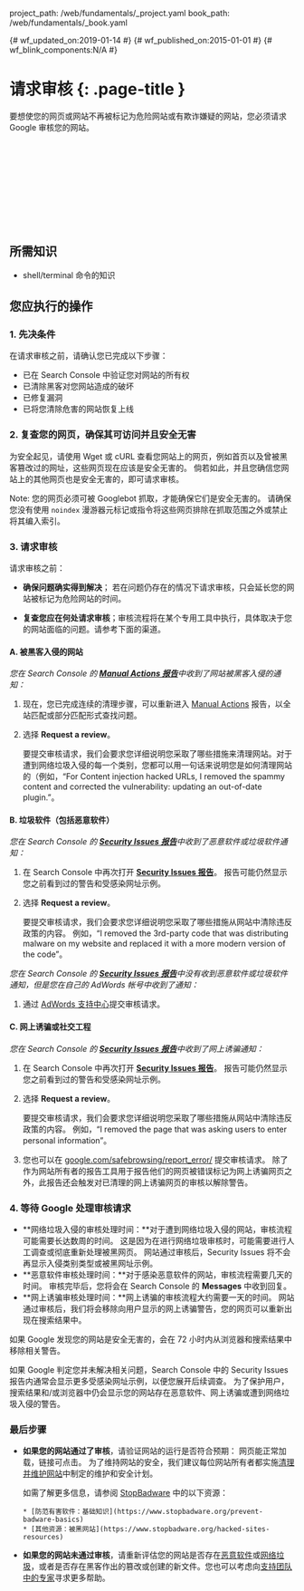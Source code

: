 project_path: /web/fundamentals/_project.yaml
book_path: /web/fundamentals/_book.yaml

{# wf_updated_on:2019-01-14 #}
{# wf_published_on:2015-01-01 #}
{# wf_blink_components:N/A #}

# 请求审核 {: .page-title }

要想使您的网页或网站不再被标记为危险网站或有欺诈嫌疑的网站，您必须请求 Google 审核您的网站。


<div class="video-wrapper">
  <iframe class="devsite-embedded-youtube-video" data-video-id="lc3UjnDcMxo"
          data-autohide="1" data-showinfo="0" frameborder="0" allowfullscreen>
  </iframe>
</div>

## 所需知识

*   shell/terminal 命令的知识

## 您应执行的操作

### 1. 先决条件

在请求审核之前，请确认您已完成以下步骤：

* 已在 Search Console 中验证您对网站的所有权
* 已清除黑客对您网站造成的破坏
* 已修复漏洞
* 已将您清除危害的网站恢复上线

### 2. 复查您的网页，确保其可访问并且安全无害

为安全起见，请使用 Wget 或 cURL 查看您网站上的网页，例如首页以及曾被黑客篡改过的网址，这些网页现在应该是安全无害的。
 倘若如此，并且您确信您网站上的其他网页也是安全无害的，即可请求审核。



Note: 您的网页必须可被 Googlebot 抓取，才能确保它们是安全无害的。
 请确保您没有使用 `noindex` 漫游器元标记或指令将这些网页排除在抓取范围之外或禁止将其编入索引。


### 3. 请求审核

请求审核之前：

* **确保问题确实得到解决**；
若在问题仍存在的情况下请求审核，只会延长您的网站被标记为危险网站的时间。


* **复查您应在何处请求审核**；审核流程将在某个专用工具中执行，具体取决于您的网站面临的问题。请参考下面的渠道。


#### A. 被黑客入侵的网站

*您在 Search Console 的 [**Manual Actions 报告**](https://search.google.com/search-console/manual-actions)中收到了网站被黑客入侵的通知：*



1. 现在，您已完成连续的清理步骤，可以重新进入 [Manual Actions](https://search.google.com/search-console/manual-actions) 报告，以全站匹配或部分匹配形式查找问题。
2. 选择 **Request a review**。

    要提交审核请求，我们会要求您详细说明您采取了哪些措施来清理网站。对于遭到网络垃圾入侵的每一个类别，您都可以用一句话来说明您是如何清理网站的（例如，“For Content injection hacked URLs, I removed the spammy content and corrected the vulnerability: updating an out-of-date plugin.”。





#### B. 垃圾软件（包括恶意软件）

*您在 Search Console 的 [**Security Issues 报告**](https://www.google.com/webmasters/tools/security-issues)中收到了恶意软件或垃圾软件通知：*



1. 在 Search Console 中再次打开 [**Security Issues 报告**](https://www.google.com/webmasters/tools/security-issues)。
 报告可能仍然显示您之前看到过的警告和受感染网址示例。
2. 选择 **Request a review**。

    要提交审核请求，我们会要求您详细说明您采取了哪些措施从网站中清除违反政策的内容。
 例如，“I removed the 3rd-party code that was distributing malware on my website and replaced it with a more modern version of the code”。




*您在 Search Console 的 [**Security Issues 报告**](https://www.google.com/webmasters/tools/security-issues)中没有收到恶意软件或垃圾软件通知，但是您在自己的 AdWords 帐号中收到了通知：*



1. 通过 [AdWords 支持中心](https://support.google.com/adwords/contact/site_policy)提交审核请求。



#### C. 网上诱骗或社交工程

*您在 Search Console 的 [**Security Issues 报告**](https://www.google.com/webmasters/tools/security-issues)中收到了网上诱骗通知：*



1. 在 Search Console 中再次打开 [**Security Issues 报告**](https://www.google.com/webmasters/tools/security-issues)。
 报告可能仍然显示您之前看到过的警告和受感染网址示例。
2. 选择 **Request a review**。

    要提交审核请求，我们会要求您详细说明您采取了哪些措施从网站中清除违反政策的内容。
 例如，“I removed the page that was asking users to enter personal information”。


3. 您也可以在 [google.com/safebrowsing/report_error/](https://www.google.com/safebrowsing/report_error/) 提交审核请求。
  除了作为网站所有者的报告工具用于报告他们的网页被错误标记为网上诱骗网页之外，此报告还会触发对已清理的网上诱骗网页的审核以解除警告。



### 4. 等待 Google 处理审核请求

* **网络垃圾入侵的审核处理时间：**对于遭到网络垃圾入侵的网站，审核流程可能需要长达数周的时间。
 这是因为在进行网络垃圾审核时，可能需要进行人工调查或彻底重新处理被黑网页。
 网站通过审核后，Security Issues 将不会再显示入侵类别类型或被黑网址示例。
* **恶意软件审核处理时间：**对于感染恶意软件的网站，审核流程需要几天的时间。
 审核完毕后，您将会在 Search Console 的 **Messages** 中收到回复。
* **网上诱骗审核处理时间：**网上诱骗的审核流程大约需要一天的时间。
 网站通过审核后，我们将会移除向用户显示的网上诱骗警告，您的网页可以重新出现在搜索结果中。

如果 Google 发现您的网站是安全无害的，会在 72 小时内从浏览器和搜索结果中移除相关警告。


如果 Google 判定您并未解决相关问题，Search Console 中的 Security Issues 报告内通常会显示更多受感染网址示例，以便您展开后续调查。
 为了保护用户，搜索结果和/或浏览器中仍会显示您的网站存在恶意软件、网上诱骗或遭到网络垃圾入侵的警告。



### 最后步骤

* **如果您的网站通过了审核**，请验证网站的运行是否符合预期：
  网页能正常加载，链接可点击。 为了维持网站的安全，我们建议每位网站所有者都实施[清理并维护网站](clean_site)中制定的维护和安全计划。



    如需了解更多信息，请参阅 [StopBadware](https://www.stopbadware.org) 中的以下资源：


      * [防范有害软件：基础知识](https://www.stopbadware.org/prevent-badware-basics)
      * [其他资源：被黑网站](https://www.stopbadware.org/hacked-sites-resources)

* **如果您的网站未通过审核**，请重新评估您的网站是否存在[恶意软件](hacked_with_malware)或[网络垃圾](hacked_with_spam)，或者是否存在黑客作出的篡改或创建的新文件。您也可以考虑向[支持团队中的专家](support_team)寻求更多帮助。


